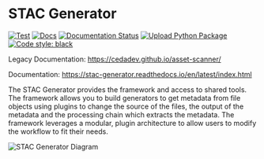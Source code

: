 # STAC Generator

[![Test](https://github.com/cedadev/stac-generator/actions/workflows/tests.yml/badge.svg)](https://github.com/cedadev/stac-generator/actions/workflows/tests.yml)
[![Docs](https://github.com/cedadev/stac-generator/actions/workflows/docs_build.yml/badge.svg)](https://github.com/cedadev/stac-generator/actions/workflows/docs_build.yml)
[![Documentation Status](https://readthedocs.org/projects/pip/badge/?version=stable)](https://pip.pypa.io/en/stable/?badge=stable)
[![Upload Python Package](https://github.com/cedadev/stac-generator/actions/workflows/release.yml/badge.svg)](https://pypi.org/project/stac-generator/)
<a href="https://github.com/psf/black"><img alt="Code style: black" src="https://img.shields.io/badge/code%20style-black-000000.svg"></a>

Legacy Documentation: https://cedadev.github.io/asset-scanner/

Documentation: https://stac-generator.readthedocs.io/en/latest/index.html

The STAC Generator provides the framework and access to shared tools.
The framework allows you to build generators to get metadata from file objects using plugins to change the source of the
files, the output of the metadata and the processing chain which extracts the metadata.
The framework leverages a modular, plugin architecture to allow users to modify the workflow to fit their needs.

![STAC Generator Diagram](docs/source/images/stac_generator_diagram.png)
